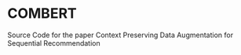# COMBERT
Source Code for the paper Context Preserving Data Augmentation for Sequential Recommendation
